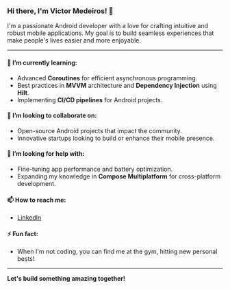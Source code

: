 ### Hi there, I'm Victor Medeiros! 👋

I'm a passionate Android developer with a love for crafting intuitive and robust mobile applications. My goal is to build seamless experiences that make people's lives easier and more enjoyable.

---

#### 🌱 I’m currently learning:
- Advanced **Coroutines** for efficient asynchronous programming.
- Best practices in **MVVM** architecture and **Dependency Injection** using **Hilt**.
- Implementing **CI/CD pipelines** for Android projects.

#### 👯 I’m looking to collaborate on:
- Open-source Android projects that impact the community.
- Innovative startups looking to build or enhance their mobile presence.

#### 🤔 I’m looking for help with:
- Fine-tuning app performance and battery optimization.
- Expanding my knowledge in **Compose Multiplatform** for cross-platform development.

#### 📫 How to reach me:
- [LinkedIn](https://www.linkedin.com/in/victor-medeiros)

#### ⚡ Fun fact:
- When I'm not coding, you can find me at the gym, hitting new personal bests!

---

**Let's build something amazing together!**
